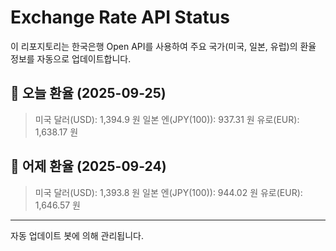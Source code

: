 
# Exchange Rate API Status

이 리포지토리는 한국은행 Open API를 사용하여 주요 국가(미국, 일본, 유럽)의 환율 정보를 자동으로 업데이트합니다.

## 📅 오늘 환율 (2025-09-25)
> 미국 달러(USD): 1,394.9 원
> 일본 엔(JPY(100)): 937.31 원
> 유로(EUR): 1,638.17 원

## 📅 어제 환율 (2025-09-24)
> 미국 달러(USD): 1,393.8 원
> 일본 엔(JPY(100)): 944.02 원
> 유로(EUR): 1,646.57 원

---
자동 업데이트 봇에 의해 관리됩니다.
